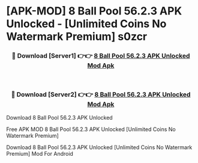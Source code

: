 # [APK-MOD] 8 Ball Pool 56.2.3 APK Unlocked - [Unlimited Coins No Watermark Premium] s0zcr



<div align="center">
<h3>🔴 Download [Server1] 👉👉 <a href="https://momento.my/?title=8_Ball_Pool_56.2.3_APK_Unlocked">8 Ball Pool 56.2.3 APK Unlocked Mod Apk</a></h3><br>

<h3>🔴 Download [Server2] 👉👉 <a href="https://momento.my/?title=8_Ball_Pool_56.2.3_APK_Unlocked">8 Ball Pool 56.2.3 APK Unlocked Mod Apk</a></h3>
</div>



Download 8 Ball Pool 56.2.3 APK Unlocked 

Free APK MOD 8 Ball Pool 56.2.3 APK Unlocked [Unlimited Coins No Watermark Premium]

Download 8 Ball Pool 56.2.3 APK Unlocked [Unlimited Coins No Watermark Premium] Mod For Android
